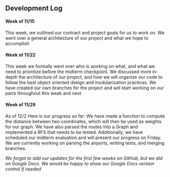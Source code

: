 ## Development Log

#### Week of 11/15

This week, we outlined our contract and project goals for us to work on. We went over a general architecture of our project and what we hope to accomplish


#### Week of 11/22

This week we formally went over who is working on what, and what we need to prioritize before the midterm checkpoint. We discussed more in-depth the architecture of our project, and how we will organize our code to follow the best object oriented design and modularization practices. We have created our own branches for the project and will start working on our parts throughout this week and next

#### Week of 11/29

As of 12/2 Here is our progress so far: We have made a function to compute the distance between two coordinates, which will then be used as weights for our graph. We have also parsed the routes into a Graph and implemented a BFS that needs to be tested. Additionally, we have scheduled our midterm evaluation and will present our progress on Friday. We are currently working on parsing the airports, writing tests, and merging branches.

*We forgot to add our updates for the first few weeks on GitHub, but we did on Google Docs. We would be happy to show our Google Docs version control if needed*
